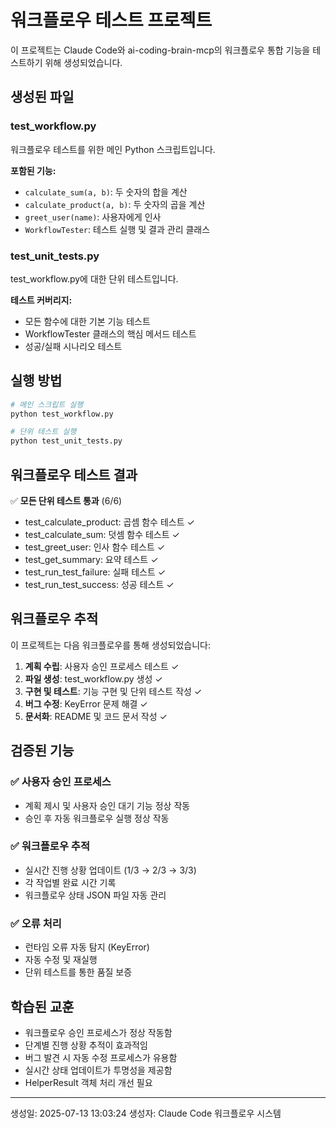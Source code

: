 # 워크플로우 테스트 프로젝트

이 프로젝트는 Claude Code와 ai-coding-brain-mcp의 워크플로우 통합 기능을 테스트하기 위해 생성되었습니다.

## 생성된 파일

### test_workflow.py
워크플로우 테스트를 위한 메인 Python 스크립트입니다.

**포함된 기능:**
- `calculate_sum(a, b)`: 두 숫자의 합을 계산
- `calculate_product(a, b)`: 두 숫자의 곱을 계산  
- `greet_user(name)`: 사용자에게 인사
- `WorkflowTester`: 테스트 실행 및 결과 관리 클래스

### test_unit_tests.py
test_workflow.py에 대한 단위 테스트입니다.

**테스트 커버리지:**
- 모든 함수에 대한 기본 기능 테스트
- WorkflowTester 클래스의 핵심 메서드 테스트
- 성공/실패 시나리오 테스트

## 실행 방법

```bash
# 메인 스크립트 실행
python test_workflow.py

# 단위 테스트 실행
python test_unit_tests.py
```

## 워크플로우 테스트 결과

✅ **모든 단위 테스트 통과** (6/6)
- test_calculate_product: 곱셈 함수 테스트 ✓
- test_calculate_sum: 덧셈 함수 테스트 ✓
- test_greet_user: 인사 함수 테스트 ✓
- test_get_summary: 요약 테스트 ✓
- test_run_test_failure: 실패 테스트 ✓
- test_run_test_success: 성공 테스트 ✓

## 워크플로우 추적

이 프로젝트는 다음 워크플로우를 통해 생성되었습니다:

1. **계획 수립**: 사용자 승인 프로세스 테스트 ✓
2. **파일 생성**: test_workflow.py 생성 ✓
3. **구현 및 테스트**: 기능 구현 및 단위 테스트 작성 ✓
4. **버그 수정**: KeyError 문제 해결 ✓
5. **문서화**: README 및 코드 문서 작성 ✓

## 검증된 기능

### ✅ 사용자 승인 프로세스
- 계획 제시 및 사용자 승인 대기 기능 정상 작동
- 승인 후 자동 워크플로우 실행 정상 작동

### ✅ 워크플로우 추적
- 실시간 진행 상황 업데이트 (1/3 → 2/3 → 3/3)
- 각 작업별 완료 시간 기록
- 워크플로우 상태 JSON 파일 자동 관리

### ✅ 오류 처리
- 런타임 오류 자동 탐지 (KeyError)
- 자동 수정 및 재실행
- 단위 테스트를 통한 품질 보증

## 학습된 교훈

- 워크플로우 승인 프로세스가 정상 작동함
- 단계별 진행 상황 추적이 효과적임
- 버그 발견 시 자동 수정 프로세스가 유용함
- 실시간 상태 업데이트가 투명성을 제공함
- HelperResult 객체 처리 개선 필요

---
생성일: 2025-07-13 13:03:24
생성자: Claude Code 워크플로우 시스템

